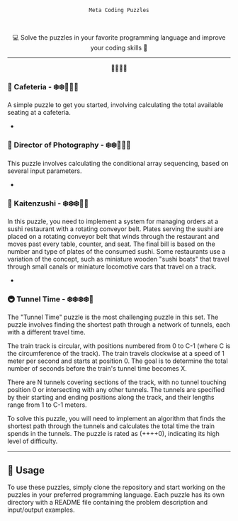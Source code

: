 <div align="center">
  <p style="font-family: Verdana, sans-serif;"><code>Meta Coding Puzzles</code></p>
</div>
  </br>

<p align="center">💻 Solve the puzzles in your favorite programming language and improve your coding skills 🚀</p>

---

<p align="center"> 🧩🧩🧩🧩 </p>



### 🍴 Cafeteria - ❄️❄️🔵🔵🔵

A simple puzzle to get you started, involving calculating the total available seating at a cafeteria.

-

### 📸 Director of Photography - ❄️❄️🔵🔵🔵

This puzzle involves calculating the conditional array sequencing, based on several input parameters.

-

### 🍣 Kaitenzushi - ❄️❄️❄️🔵🔵

In this puzzle, you need to implement a system for managing orders at a sushi restaurant with a rotating conveyor belt. Plates serving the sushi are placed on a rotating conveyor belt that winds through the restaurant and moves past every table, counter, and seat. The final bill is based on the number and type of plates of the consumed sushi. Some restaurants use a variation of the concept, such as miniature wooden "sushi boats" that travel through small canals or miniature locomotive cars that travel on a track.

-

### 🚇 Tunnel Time - ❄️❄️❄️❄️🔵



The "Tunnel Time" puzzle is the most challenging puzzle in this set. The puzzle involves finding the shortest path through a network of tunnels, each with a different travel time. 

The train track is circular, with positions numbered from 0 to C-1 (where C is the circumference of the track). The train travels clockwise at a speed of 1 meter per second and starts at position 0. The goal is to determine the total number of seconds before the train's tunnel time becomes X.

There are N tunnels covering sections of the track, with no tunnel touching position 0 or intersecting with any other tunnels. The tunnels are specified by their starting and ending positions along the track, and their lengths range from 1 to C-1 meters.

To solve this puzzle, you will need to implement an algorithm that finds the shortest path through the tunnels and calculates the total time the train spends in the tunnels. The puzzle is rated as (++++0), indicating its high level of difficulty.

---

## 🚀 Usage

To use these puzzles, simply clone the repository and start working on the puzzles in your preferred programming language. Each puzzle has its own directory with a README file containing the problem description and input/output examples.

